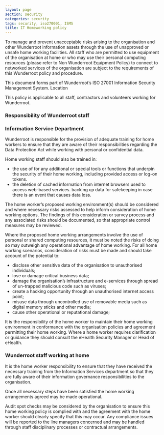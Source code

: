 ```yaml
---
layout: page
section: security
categories: security
tags: security, iso270001, ISMS
title: IT Homeworking policy
---
```


To manage and prevent unacceptable risks arising to the organisation and other Wunderroot information assets through the use of unapproved or unsafe home working facilities.
All staff who are permitted to use equipment of the organisation at home or who may use their personal computing resources (please refer to Non Wunderroot Equipment Policy) to connect to networked services of the organisation are subject to the requirements of this Wunderroot policy and procedure.

This document forms part of Wunderroot’s ISO 27001 Information Security Management System.
Location

This policy is applicable to all staff, contractors and volunteers working for Wunderroot.
 
### Responsibility of Wunderroot staff

### Information Service Department

Wunderroot is responsible for the provision of adequate training for home workers to ensure that they are aware of their responsibilities regarding the Data Protection Act while working with personal or confidential data.

Home working staff should also be trained in:
* the use of for any additional or special tools or functions that underpin the security of their home working, including provided access or log-on tokens.
* the deletion of cached information from internet browsers used to access web-based services.
backing up data for safekeeping in case there is an event that causes data loss.

The home worker’s proposed working environment(s) should be considered and where necessary risks assessed to help inform consideration of home working options. The findings of this consideration or survey process and any associated risks should be documented, so that appropriate control measures may be reviewed.

Where the proposed home working arrangements involve the use of personal or shared computing resources, it must be noted the risks of doing so may outweigh any operational advantage of home working. For all home working scenarios, consideration of risks must be made and should take account of the potential to:
* disclose other sensitive data of the organisation to unauthorised individuals;
* lose or damage critical business data;
* damage the organisation’s infrastructure and e-services through spread of un-trapped malicious code such as viruses;
* create a hacking opportunity through an unauthorised internet access point;
* misuse data through uncontrolled use of removable media such as digital memory sticks and other media;
* cause other operational or reputational damage;
 
It is the responsibility of the home worker to maintain their home working environment in conformance with the organisation policies and agreement permitting their home working. Where a home worker requires clarification or guidance they should consult the eHealth Security Manager or Head of eHealth.
 
### Wunderroot staff working at home

It is the home worker responsibility to ensure that they have received the necessary training from the Information Services department so that they are fully aware of their information governance responsibilities to the organisation.

Once all necessary steps have been satisfied the home working arrangements agreed may be made operational. 

Audit spot checks may be considered by the organisation to ensure this home working policy is complied with and the agreement with the home worker should clearly specify that this may occur. Any compliance issues will be reported to the line managers concerned and may be handled through staff disciplinary processes or contractual arrangements.
 
